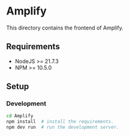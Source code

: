 # Amplify

This directory contains the frontend of Amplify.

## Requirements

-   NodeJS >= 21.7.3
-   NPM >= 10.5.0

## Setup

### Development

```bash
cd Amplify
npm install  # install the requirements.
npm dev run  # run the development server.
```
